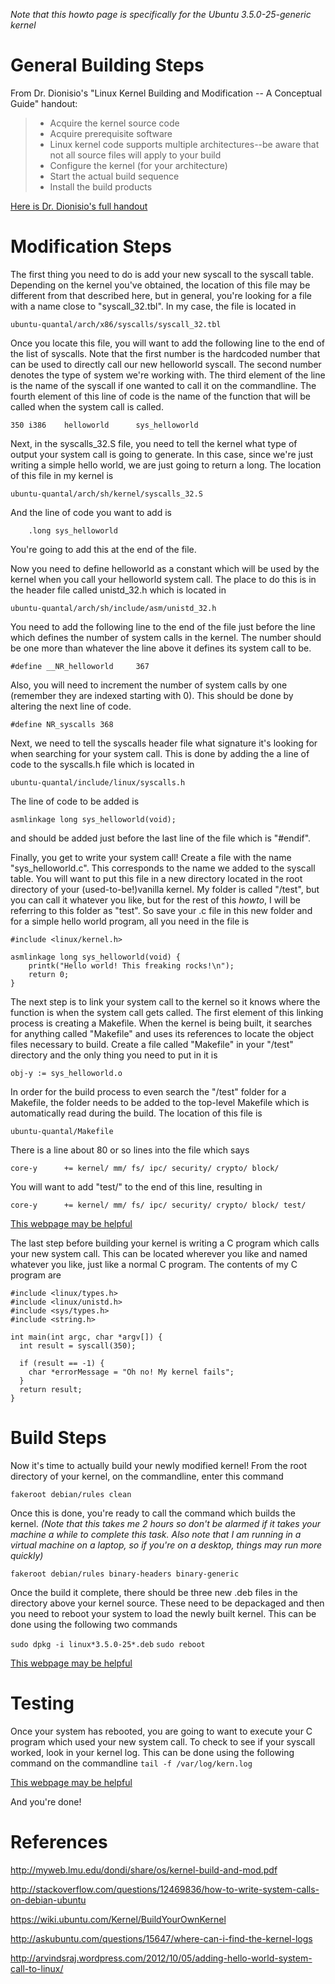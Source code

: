 *Note that this howto page is specifically for the Ubuntu 3.5.0-25-generic kernel*

General Building Steps
======================

From Dr. Dionisio's "Linux Kernel Building and Modification -- A Conceptual Guide" handout:

>  * Acquire the kernel source code
>  * Acquire prerequisite software
>  * Linux kernel code supports multiple architectures--be aware that not all source files will apply to your build
>  * Configure the kernel (for your architecture)
>  * Start the actual build sequence
>  * Install the build products

[Here is Dr. Dionisio's full handout](http://myweb.lmu.edu/dondi/share/os/kernel-build-and-mod.pdf)

Modification Steps
==================

The first thing you need to do is add your new syscall to the syscall table.
Depending on the kernel you've obtained, the location of this file may be
different from that described here, but in general, you're looking for a file
with a name close to "syscall_32.tbl". In my case, the file is located in

`
ubuntu-quantal/arch/x86/syscalls/syscall_32.tbl
`

Once you locate this file, you will want to add the following line to the end of
the list of syscalls. Note that the first number is the hardcoded number that
can be used to directly call our new helloworld syscall. The second number
denotes the type of system we're working with. The third element of the line is
the name of the syscall if one wanted to call it on the commandline. The fourth
element of this line of code is the name of the function that will be called
when the system call is called.

~~~
350 i386    helloworld      sys_helloworld
~~~

Next, in the syscalls_32.S file, you need to tell the kernel what type of output
your system call is going to generate. In this case, since we're just writing a
simple hello world, we are just going to return a long. The location of this
file in my kernel is

`
ubuntu-quantal/arch/sh/kernel/syscalls_32.S
`

And the line of code you want to add is

~~~
    .long sys_helloworld
~~~

You're going to add this at the end of the file.

Now you need to define helloworld as a constant which will be used by the kernel
when you call your helloworld system call. The place to do this is in the header
file called unistd_32.h which is located in

`
ubuntu-quantal/arch/sh/include/asm/unistd_32.h
`

You need to add the following line to the end of the file just before the line
which defines the number of system calls in the kernel. The number should be
one more than whatever the line above it defines its system call to be.

~~~
#define __NR_helloworld     367
~~~

Also, you will need to increment the number of system calls by one (remember
they are indexed starting with 0). This should be done by altering the next line
of code.

~~~
#define NR_syscalls 368
~~~

Next, we need to tell the syscalls header file what signature it's looking for
when searching for your system call. This is done by adding the a line of code
to the syscalls.h file which is located in

`
ubuntu-quantal/include/linux/syscalls.h
`

The line of code to be added is

~~~
asmlinkage long sys_helloworld(void);
~~~

and should be added just before the last line of the file which is "#endif".

Finally, you get to write your system call! Create a file with the name
"sys_helloworld.c". This corresponds to the name we added to the syscall table.
You will want to put this file in a new directory located in the root directory
of your (used-to-be!)vanilla kernel. My folder is called "/test", but you can
call it whatever you like, but for the rest of this *howto*, I will be referring
to this folder as "test". So save your .c file in this new folder and for a
simple hello world program, all you need in the file is

~~~
#include <linux/kernel.h>

asmlinkage long sys_helloworld(void) {
    printk("Hello world! This freaking rocks!\n");
    return 0;
}
~~~

The next step is to link your system call to the kernel so it knows where the
function is when the system call gets called. The first element of this linking
process is creating a Makefile. When the kernel is being built, it searches for
anything called "Makefile" and uses its references to locate the object files
necessary to build. Create a file called "Makefile" in your "/test" directory
and the only thing you need to put in it is

~~~
obj-y := sys_helloworld.o
~~~

In order for the build process to even search the "/test" folder for a Makefile,
the folder needs to be added to the top-level Makefile which is automatically
read during the build. The location of this file is

`
ubuntu-quantal/Makefile
`

There is a line about 80 or so lines into the file which says

~~~
core-y		+= kernel/ mm/ fs/ ipc/ security/ crypto/ block/
~~~

You will want to add "test/" to the end of this line, resulting in

~~~
core-y		+= kernel/ mm/ fs/ ipc/ security/ crypto/ block/ test/
~~~

[This webpage may be helpful](http://stackoverflow.com/questions/12469836/how-to-write-system-calls-on-debian-ubuntu)



The last step before building your kernel is writing a C program which calls
your new system call. This can be located wherever you like and named whatever
you like, just like a normal C program. The contents of my C program are

~~~
#include <linux/types.h>
#include <linux/unistd.h>
#include <sys/types.h>
#include <string.h>

int main(int argc, char *argv[]) {
  int result = syscall(350);

  if (result == -1) {
    char *errorMessage = "Oh no! My kernel fails";
  }
  return result;
}
~~~

Build Steps
===========

Now it's time to actually build your newly modified kernel! From the root
directory of your kernel, on the commandline, enter this command

`
fakeroot debian/rules clean
`

Once this is done, you're ready to call the command which builds the kernel.
*(Note that this takes me 2 hours so don't be alarmed if it takes your machine
a while to complete this task. Also note that I am running in a virtual machine
on a laptop, so if you're on a desktop, things may run more quickly)*

`
fakeroot debian/rules binary-headers binary-generic
`

Once the build it complete, there should be three new .deb files in the
directory above your kernel source. These need to be depackaged and then you
need to reboot your system to load the newly built kernel. This can be done
using the following two commands

`
sudo dpkg -i linux*3.5.0-25*.deb
`
`
sudo reboot
`

[This webpage may be helpful](https://wiki.ubuntu.com/Kernel/BuildYourOwnKernel)

Testing
=======

Once your system has rebooted, you are going to want to execute your C program
which used your new system call. To check to see if your syscall worked, look
in your kernel log. This can be done using the following command on the
commandline
`
tail -f /var/log/kern.log
`

[This webpage may be helpful](http://askubuntu.com/questions/15647/where-can-i-find-the-kernel-logs)

And you're done! 


References
==========

http://myweb.lmu.edu/dondi/share/os/kernel-build-and-mod.pdf

http://stackoverflow.com/questions/12469836/how-to-write-system-calls-on-debian-ubuntu

https://wiki.ubuntu.com/Kernel/BuildYourOwnKernel

http://askubuntu.com/questions/15647/where-can-i-find-the-kernel-logs

http://arvindsraj.wordpress.com/2012/10/05/adding-hello-world-system-call-to-linux/
